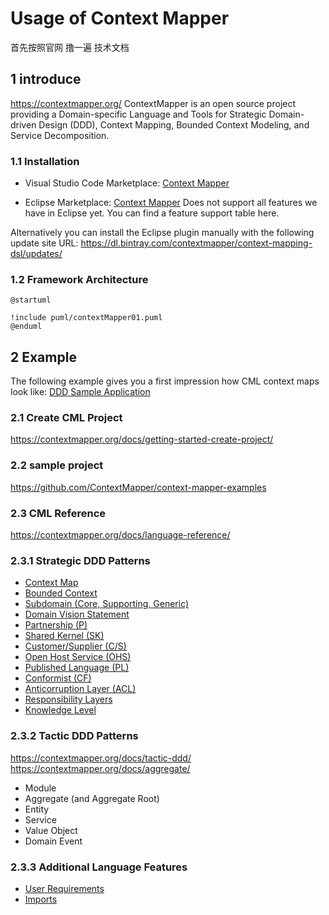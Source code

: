 # Usage of Context Mapper

首先按照官网 撸一遍 技术文档

## 1 introduce 

https://contextmapper.org/
ContextMapper is an open source project providing a Domain-specific Language and Tools for Strategic Domain-driven Design (DDD), Context Mapping, Bounded Context Modeling, and Service Decomposition.

### 1.1 Installation

* Visual Studio Code Marketplace: [Context Mapper](https://marketplace.visualstudio.com/items?itemName=contextmapper.context-mapper-vscode-extension)

* Eclipse Marketplace: [Context Mapper](https://marketplace.eclipse.org/content/context-mapper/)
Does not support all features we have in Eclipse yet. You can find a feature support table here.

Alternatively you can install the Eclipse plugin manually with the following update site URL: https://dl.bintray.com/contextmapper/context-mapping-dsl/updates/

### 1.2 Framework Architecture

``` plantuml
@startuml

!include puml/contextMapper01.puml
@enduml
```

## 2 Example

The following example gives you a first impression how CML context maps look like: [DDD Sample Application](https://github.com/citerus/dddsample-core)


### 2.1 Create CML Project
https://contextmapper.org/docs/getting-started-create-project/

### 2.2 sample project
https://github.com/ContextMapper/context-mapper-examples

### 2.3 CML Reference
https://contextmapper.org/docs/language-reference/

### 2.3.1 Strategic DDD Patterns
* [Context Map](https://contextmapper.org/docs/context-map/)
* [Bounded Context](https://contextmapper.org/docs/bounded-context/)
* [Subdomain (Core, Supporting, Generic)](https://contextmapper.org/docs/subdomain/)
* [Domain Vision Statement](https://contextmapper.org/docs/domain-vision-statement/)
* [Partnership (P)](https://contextmapper.org/docs/partnership/)
* [Shared Kernel (SK)](https://contextmapper.org/docs/shared-kernel/)
* [Customer/Supplier (C/S)](https://contextmapper.org/docs/customer-supplier/)
* [Open Host Service (OHS)](https://contextmapper.org/docs/open-host-service/)
* [Published Language (PL)](https://contextmapper.org/docs/published-language/)
* [Conformist (CF)](https://contextmapper.org/docs/conformist/)
* [Anticorruption Layer (ACL)](https://contextmapper.org/docs/anticorruption-layer/)
* [Responsibility Layers](https://contextmapper.org/docs/responsibility-layers/)
* [Knowledge Level](https://contextmapper.org/docs/knowledge-level/)

### 2.3.2 Tactic DDD Patterns

https://contextmapper.org/docs/tactic-ddd/
https://contextmapper.org/docs/aggregate/

* Module
* Aggregate (and Aggregate Root)
* Entity
* Service
* Value Object
* Domain Event

### 2.3.3 Additional Language Features

* [User Requirements](https://contextmapper.org/docs/user-requirements/)
* [Imports](https://contextmapper.org/docs/imports/)
